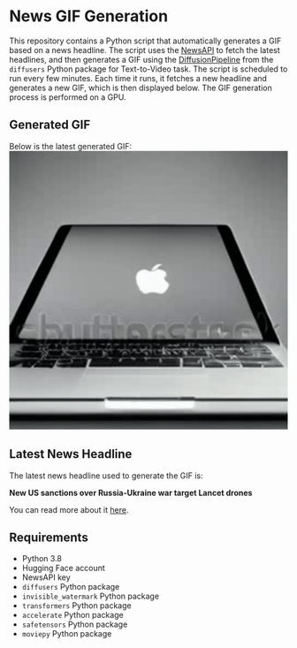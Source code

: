 # News GIF Generation
This repository contains a Python script that automatically generates a GIF based on a news headline. The script uses the [NewsAPI](https://newsapi.org/) to fetch the latest headlines, and then generates a GIF using the [DiffusionPipeline](https://github.com/huggingface/diffusers) from the `diffusers` Python package for Text-to-Video task.
The script is scheduled to run every few minutes. Each time it runs, it fetches a new headline and generates a new GIF, which is then displayed below. The GIF generation process is performed on a GPU.

## Generated GIF
Below is the latest generated GIF:
![Generated GIF](output.gif?raw=true&v=1699095883)

## Latest News Headline
The latest news headline used to generate the GIF is:

**New US sanctions over Russia-Ukraine war target Lancet drones**

You can read more about it [here](https://news.google.com/rss/articles/CBMiZmh0dHBzOi8vd3d3LmFsamF6ZWVyYS5jb20vbmV3cy8yMDIzLzExLzMvbmV3LXVzLXNhbmN0aW9ucy1vdmVyLXJ1c3NpYS11a3JhaW5lLXdhci10YXJnZXQtbGFuY2V0LWRyb25lc9IBamh0dHBzOi8vd3d3LmFsamF6ZWVyYS5jb20vYW1wL25ld3MvMjAyMy8xMS8zL25ldy11cy1zYW5jdGlvbnMtb3Zlci1ydXNzaWEtdWtyYWluZS13YXItdGFyZ2V0LWxhbmNldC1kcm9uZXM?oc=5).

## Requirements
- Python 3.8
- Hugging Face account
- NewsAPI key
- `diffusers` Python package
- `invisible_watermark` Python package
- `transformers` Python package
- `accelerate` Python package
- `safetensors` Python package
- `moviepy` Python package
